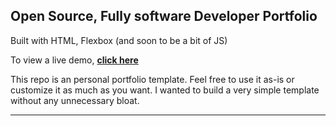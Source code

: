 ## Open Source, Fully software Developer Portfolio
Built with HTML, Flexbox (and soon to be a bit of JS)

To view a live demo, **[click here](https://pujithaparuchuri.github.io/Portfolio/)**

This repo is an personal portfolio template. Feel free to use it as-is or customize it as much as you want. I wanted to build a very simple template without any unnecessary bloat. 

---

